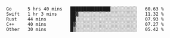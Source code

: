 <!--START_SECTION:waka-->
```text
Go      5 hrs 40 mins   ███████████████░░░░░░░░░░   60.63 % 
Swift   1 hr 3 mins     ██▓░░░░░░░░░░░░░░░░░░░░░░   11.32 % 
Rust    44 mins         ██░░░░░░░░░░░░░░░░░░░░░░░   07.93 % 
C++     40 mins         █▓░░░░░░░░░░░░░░░░░░░░░░░   07.27 % 
Other   30 mins         █▒░░░░░░░░░░░░░░░░░░░░░░░   05.42 % 
```
<!--END_SECTION:waka-->